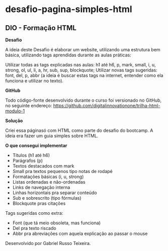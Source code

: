 # desafio-pagina-simples-html

## DIO - Formação HTML


__Desafio__

A ideia deste Desafio é elaborar um website, utilizando uma estrutura bem básica, utilizando tags aprendidas durante as aulas práticas:
 
Utilizar todas as tags explicadas nas aulas: h1 até h6, p, mark, small, i, u, strong, ol, ul, li, a, hr, sub, sup, blockquote;
Utilizar novas tags sugeridas: font, del, p, abbr (a ideia é buscar estas tags na internet, entender como ela funciona e utilizar no texto).

__GitHub__

Todo código-fonte desenvolvido durante o curso foi versionado no GitHub, no seguinte endereço:
https://github.com/digitalinnovationone/trilha-html-modulo-1
 

__Solução__

Criei essa páginasó com HTML como parte do desafio do bootcamp. A ideia era fazer um guia simples sobre HTML.

__O que consegui implementar__

- Títulos (h1 até h6) 
- Parágrafos (p) 
- Textos destacados com mark 
- Small pra textos pequenos tipo notas de rodapé 
- Formatações básicas (i, u, strong) 
- Listas ordenadas e não-ordenadas 
- Links de navegação interna
- Linhas horizontais pra separar conteúdo 
- Sub e sobrescrito (tipo fórmulas)
- Blockquote pras citações

 Tags sugeridas como extra:
- Font (que tá meio obsoleta, mas funciona)
- Del pra texto riscado
- Abbr pra abreviações com aquela explicação ao passar o mouse

Desenvolvido por Gabriel Russo Teixeira.